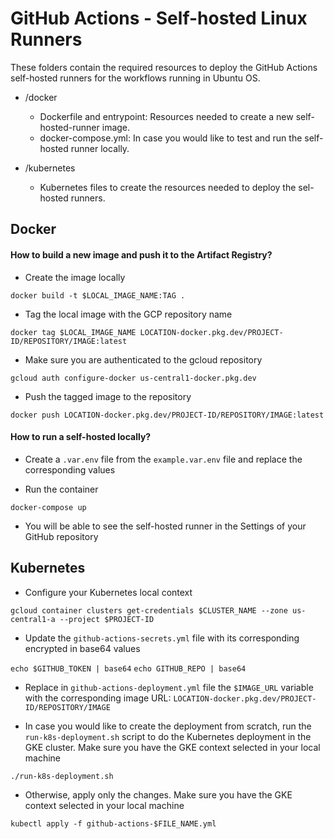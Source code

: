 <!--
    Licensed to the Apache Software Foundation (ASF) under one
    or more contributor license agreements.  See the NOTICE file
    distributed with this work for additional information
    regarding copyright ownership.  The ASF licenses this file
    to you under the Apache License, Version 2.0 (the
    "License"); you may not use this file except in compliance
    with the License.  You may obtain a copy of the License at

      http://www.apache.org/licenses/LICENSE-2.0

    Unless required by applicable law or agreed to in writing, software
    distributed under the License is distributed on an "AS IS" BASIS,
    WITHOUT WARRANTIES OR CONDITIONS OF ANY KIND, either express or implied.
    See the License for the specific language governing permissions and
    limitations under the License.
-->
# GitHub Actions - Self-hosted Linux Runners
These folders contain the required resources to deploy the GitHub Actions self-hosted runners for the workflows running in Ubuntu OS.
* /docker
  * Dockerfile and entrypoint: Resources needed to create a new self-hosted-runner image.
  * docker-compose.yml: In case you would like to test and run the self-hosted runner locally.

* /kubernetes
  * Kubernetes files to create the resources needed to deploy the sel-hosted runners.

## Docker

#### How to build a new image and push it to the Artifact Registry?
* Create the image locally

`docker build -t $LOCAL_IMAGE_NAME:TAG .`

* Tag the local image with the GCP repository name

`docker tag $LOCAL_IMAGE_NAME LOCATION-docker.pkg.dev/PROJECT-ID/REPOSITORY/IMAGE:latest`

* Make sure you are authenticated to the gcloud repository

`gcloud auth configure-docker us-central1-docker.pkg.dev`

* Push the tagged image to the repository

`docker push LOCATION-docker.pkg.dev/PROJECT-ID/REPOSITORY/IMAGE:latest`

#### How to run a self-hosted locally?

* Create a `.var.env` file from the `example.var.env` file and replace the corresponding values

* Run the container

`docker-compose up`

* You will be able to see the self-hosted runner in the Settings of your GitHub repository

## Kubernetes
* Configure your Kubernetes local context

`gcloud container clusters get-credentials $CLUSTER_NAME --zone us-central1-a --project $PROJECT-ID`

* Update the `github-actions-secrets.yml` file with its corresponding encrypted in base64 values

`echo $GITHUB_TOKEN | base64`
`echo GITHUB_REPO | base64`

* Replace in `github-actions-deployment.yml` file the `$IMAGE_URL` variable with the corresponding image URL: `LOCATION-docker.pkg.dev/PROJECT-ID/REPOSITORY/IMAGE`

* In case you would like to create the deployment from scratch, run the `run-k8s-deployment.sh` script to do the Kubernetes deployment in the GKE cluster. Make sure you have the GKE context selected in your local machine

`./run-k8s-deployment.sh`

* Otherwise, apply only the changes. Make sure you have the GKE context selected in your local machine

`kubectl apply -f github-actions-$FILE_NAME.yml`
